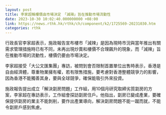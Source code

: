 ```yaml
---
layout: post
title: 李家超稱樓價由市場決定　「減辣」旨在推動市場流動性
date: 2023-10-30 10:02:40.000000000 +08:00
link: https://news.rthk.hk/rthk/ch/component/k2/1725569-20231030.htm
categories: rthk
---
```


行政長官李家超表示，施政報告宣布樓市「減辣」是因為現時市況與當年推出有關需求管理措施時已有不同，未再出現炒賣和樓價不合理飆升的現象，而「減辣」旨在推動市場的流動性，樓價仍要由市場決定。

李家超接受「大公文匯集團」專訪，被問到會否限制首置單位出售時表示，香港是自由經濟體，尊重物業擁有權，若有限售措施，要考慮對香港整體競爭力的影響，因為香港不能獨善其身，要與全球競爭，確保能吸引外來投資。

施政報告提出成立「解決劏房問題」工作組，用10個月研究取締劣質劏房的方案，李家超在專訪表示，工作組會探訪劏房住戶。他指出，劏房已變成產業，要確保提供劏房的業主不能剝削，要作出產業導向，解決劏房問題不能一蹴而就，不能令劏房戶感到焦慮。
